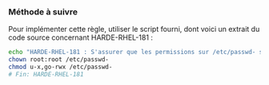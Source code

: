 
### Méthode à suivre

Pour implémenter cette règle, utiliser le script fourni, dont voici un extrait du code source concernant HARDE-RHEL-181 :

``` {.bash .numberLines}
echo "HARDE-RHEL-181 : S'assurer que les permissions sur /etc/passwd- soient correctes"
chown root:root /etc/passwd-
chmod u-x,go-rwx /etc/passwd-
# Fin: HARDE-RHEL-181
```

